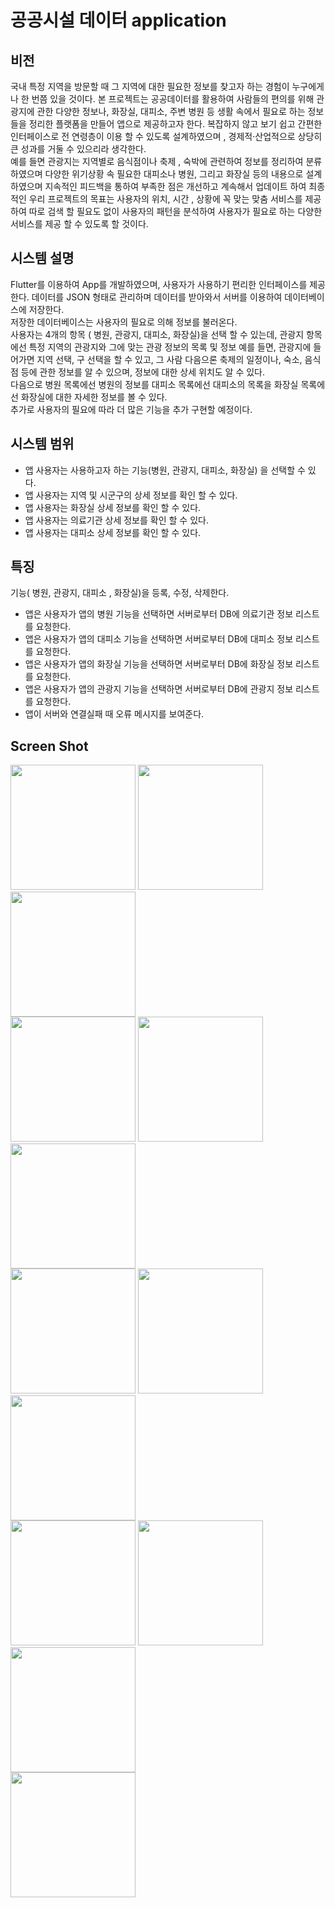 # 공공시설 데이터 application

## 비전
국내 특정 지역을 방문할 때 그 지역에 대한 필요한 정보를 찾고자 하는 경험이 누구에게나 한 번쯤 있을 것이다. 
본 프로젝트는 공공데이터를 활용하여 사람들의 편의를 위해 관광지에 관한 다양한 정보나, 화장실, 대피소, 주변 병원 등 생활 속에서 필요로 하는 정보들을 정리한 플랫폼을 만들어 앱으로 제공하고자 한다.    복잡하지 않고 보기 쉽고 간편한 인터페이스로 전 연령층이 이용 할 수 있도록 설계하였으며 , 경제적·산업적으로 상당히 큰 성과를 거둘 수 있으리라 생각한다.   
예를 들면 관광지는 지역별로 음식점이나 축제 , 숙박에 관련하여 정보를 정리하여 분류 하였으며 다양한 위기상황 속 필요한 대피소나 병원, 그리고 화장실 등의 내용으로 설계 하였으며  지속적인 피드백을 통하여 부족한 점은 개선하고 계속해서 업데이트 하여  최종적인 우리 프로젝트의 목표는 사용자의 위치, 시간 , 상황에 꼭 맞는 맞춤 서비스를 제공하여 따로 검색 할 필요도 없이 사용자의 패턴을 분석하여 사용자가 필요로 하는 다양한 서비스를 제공 할 수 있도록 할 것이다.   

## 시스템 설명
Flutter를 이용하여 App를 개발하였으며, 사용자가 사용하기 편리한 인터페이스를 제공한다.
데이터를 JSON 형태로 관리하며 데이터를 받아와서 서버를 이용하여 데이터베이스에 저장한다.   
저장한 데이터베이스는 사용자의 필요로 의해 정보를 불러온다.   
사용자는 4개의 항목 ( 병원, 관광지, 대피소, 화장실)을 선택 할 수 있는데, 관광지 항목에선 특정 지역의 관광지와 그에 맞는 관광 정보의 목록 및 정보 예를 들면, 관광지에 들어가면 지역 선택, 구 선택을 할 수 있고, 그 사람 다음으론 축제의 일정이나, 숙소, 음식점 등에 관한 정보를 알 수 있으며, 정보에 대한 상세 위치도 알 수 있다.   
다음으로 병원 목록에선 병원의 정보를 대피소 목록에선 대피소의 목록을 화장실 목록에선 화장실에 대한 자세한 정보를 볼 수 있다.   
추가로 사용자의 필요에 따라 더 많은 기능을 추가 구현할 예정이다.   

## 시스템 범위
- 앱 사용자는 사용하고자 하는 기능(병원, 관광지, 대피소, 화장실) 을 선택할 수 있다.
- 앱 사용자는 지역 및 시군구의 상세 정보를 확인 할 수 있다.
- 앱 사용자는 화장실 상세 정보를 확인 할 수 있다. 
- 앱 사용자는 의료기관 상세 정보를 확인 할 수 있다.
- 앱 사용자는 대피소 상세 정보를 확인 할 수 있다.   

## 특징
 기능( 병원, 관광지, 대피소 , 화장실)을  등록, 수정, 삭제한다.
- 앱은 사용자가 앱의 병원 기능을 선택하면 서버로부터 DB에 의료기관 정보 리스트를 요청한다.
- 앱은 사용자가 앱의 대피소 기능을 선택하면 서버로부터 DB에 대피소 정보 리스트를 요청한다.
- 앱은 사용자가 앱의 화장실 기능을 선택하면 서버로부터 DB에 화장실 정보 리스트를 요청한다.
- 앱은 사용자가 앱의 관광지 기능을 선택하면 서버로부터 DB에 관광지 정보 리스트를 요청한다.
- 앱이 서버와 연결실패 때 오류 메시지를 보여준다.   

## Screen Shot
<div>
<img width="200" src="https://user-images.githubusercontent.com/44607643/103197598-b5f2b100-4929-11eb-97a8-0a2232e2fa70.png">
<img width="200" src="https://user-images.githubusercontent.com/44607643/103197641-d0c52580-4929-11eb-877f-0b3b14a04a12.png">
<img width="200" src="https://user-images.githubusercontent.com/44607643/103197652-d458ac80-4929-11eb-98b6-78bd2d1fcf4a.png">
</div>
<div>
<img width="200" src="https://user-images.githubusercontent.com/44607643/103197656-d6bb0680-4929-11eb-8ca8-c6060922db0d.png">
<img width="200" src="https://user-images.githubusercontent.com/44607643/103197666-d884ca00-4929-11eb-8f17-d604cc522f1a.png">
<img width="200" src="https://user-images.githubusercontent.com/44607643/103197669-da4e8d80-4929-11eb-870d-587aaa2dc459.png">
</div>
<div>
<img width="200" src="https://user-images.githubusercontent.com/44607643/103197673-dc185100-4929-11eb-8c0e-35169487cda7.png">
<img width="200" src="https://user-images.githubusercontent.com/44607643/103197676-dde21480-4929-11eb-8790-4da2af3bdcdf.png">
<img width="200" src="https://user-images.githubusercontent.com/44607643/103197681-dfabd800-4929-11eb-8271-d6cf4b8a1e81.png">
</div>
<div>
<img width="200" src="https://user-images.githubusercontent.com/44607643/103197684-e0dd0500-4929-11eb-9adb-cbb92bda4cf3.png">
<img width="200" src="https://user-images.githubusercontent.com/44607643/103197689-e2a6c880-4929-11eb-9f21-64642db0a130.png">
<img width="200" src="https://user-images.githubusercontent.com/44607643/103197694-e4708c00-4929-11eb-9796-bc68d1973605.png">
</div>
<div>
<img width="200" src="https://user-images.githubusercontent.com/44607643/103197698-e63a4f80-4929-11eb-9cc2-dbc73808e976.png">
</div>   
